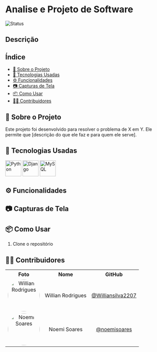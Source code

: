# Analise e Projeto de Software
![Status](https://img.shields.io/badge/status-em%20desenvolvimento-yellow)
## Descrição

## Índice
- [📌 Sobre o Projeto](#-sobre-o-projeto)
- [🚀 Tecnologias Usadas](#-tecnologias-usadas)
- [⚙️ Funcionalidades](#️-funcionalidades)
- [📷 Capturas de Tela](#-capturas-de-tela)
- [📦 Como Usar](#-como-usar)
- [🧑‍💻 Contribuidores](#-contribuidores)
  
## 📌 Sobre o Projeto

Este projeto foi desenvolvido para resolver o problema de X em Y. Ele permite que [descrição do que ele faz e para quem ele serve].

## 🚀 Tecnologias Usadas
<img src="https://cdn.jsdelivr.net/gh/devicons/devicon/icons/python/python-original.svg" width="50" height="50" alt="Python" />
<img src="https://cdn.jsdelivr.net/gh/devicons/devicon/icons/django/django-original.svg" width="50" height="50" alt="Django" />
<img src="https://cdn.jsdelivr.net/gh/devicons/devicon/icons/mysql/mysql-original.svg" width="50" height="50" alt="MySQL" />

## ⚙️ Funcionalidades



## 📷 Capturas de Tela


## 📦 Como Usar

1. Clone o repositório



## 🧑‍💻 Contribuidores

<table align="center">
  <tr>
    <th>Foto</th>
    <th>Nome</th>
    <th>GitHub</th>
  </tr>
  <tr>
    <td align="center">
      <img src="https://github.com/Williansilva2207.png" width="100px" style="border-radius:50%;" alt="Willian Rodrigues"/>
    </td>
    <td align="center">Willian Rodrigues</td>
    <td align="center"><a href="https://github.com/Williansilva2207">@Williansilva2207</a></td>
  </tr>
  <tr>
    <td align="center">
      <img src="https://github.com/noemisoares.png" width="100px" style="border-radius:50%;" alt="Noemi Soares"/>
    </td>
    <td align="center">Noemi Soares</td>
    <td align="center"><a href="https://github.com/noemisoares">@noemisoares</a></td>
  </tr>
</table>










